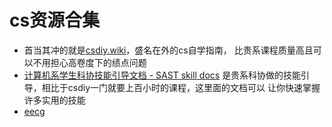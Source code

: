 # cs资源合集
- 首当其冲的就是[csdiy.wiki](https://csdiy.wiki)，盛名在外的cs自学指南，
比贵系课程质量高且可以不用担心高卷度下的绩点问题
- [计算机系学生科协技能引导文档 - SAST skill docs](https://docs.net9.org/)
  是贵系科协做的技能引导，相比于csdiy一门就要上百小时的课程，这里面的文档可以
  让你快速掌握许多实用的技能
- [eecg](https://cloud.tsinghua.edu.cn/d/bc56c91e6b414a61bb6f/?p=%2F&mode=list)